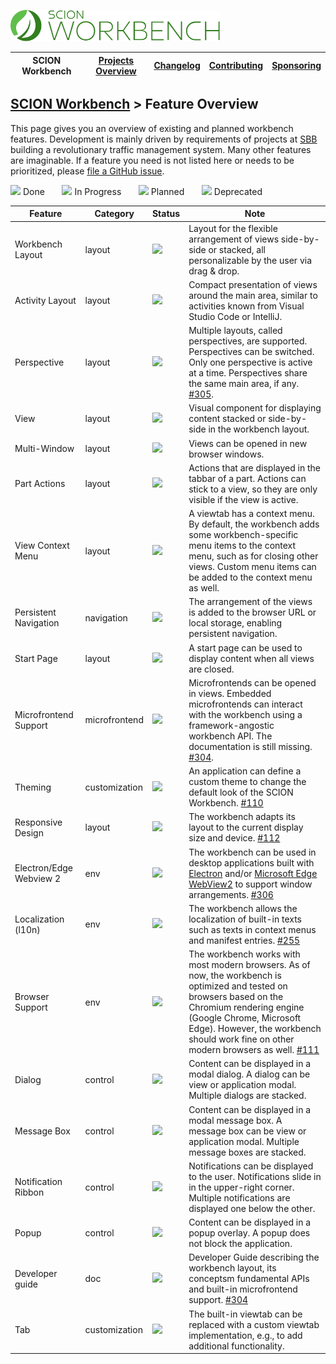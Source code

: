 <a href="/README.md"><img src="/resources/branding/scion-workbench-banner.svg" height="50" alt="SCION Workbench"></a>

| SCION Workbench | [Projects Overview][menu-projects-overview] | [Changelog][menu-changelog] | [Contributing][menu-contributing] | [Sponsoring][menu-sponsoring] |  
| --- | --- | --- | --- | --- |

## [SCION Workbench][menu-home] > Feature Overview

This page gives you an overview of existing and planned workbench features. Development is mainly driven by requirements of projects at [SBB][link-company-sbb] building a revolutionary traffic management system. Many other features are imaginable. If a feature you need is not listed here or needs to be prioritized, please [file a GitHub issue](https://github.com/SchweizerischeBundesbahnen/scion-workbench/issues/new?template=feature_request.md).

[![][done]](#) Done&nbsp;&nbsp;&nbsp;&nbsp;&nbsp;&nbsp;
[![][progress]](#) In Progress&nbsp;&nbsp;&nbsp;&nbsp;&nbsp;&nbsp;
[![][planned]](#) Planned&nbsp;&nbsp;&nbsp;&nbsp;&nbsp;&nbsp;
[![][deprecated]](#) Deprecated

| Feature                 | Category      | Status             | Note                                                                                                                                                                                                                                                                                                                                           
|-------------------------|---------------|--------------------|------------------------------------------------------------------------------------------------------------------------------------------------------------------------------------------------------------------------------------------------------------------------------------------------------------------------------------------------|
| Workbench Layout        | layout        | [![][done]](#)     | Layout for the flexible arrangement of views side-by-side or stacked, all personalizable by the user via drag & drop.                                                                                                                                                                                                                          
| Activity Layout         | layout        | [![][progress]](#) | Compact presentation of views around the main area, similar to activities known from Visual Studio Code or IntelliJ.                                                                                                                                                                                                                           
| Perspective             | layout        | [![][done]](#)     | Multiple layouts, called perspectives, are supported. Perspectives can be switched. Only one perspective is active at a time. Perspectives share the same main area, if any. [#305](https://github.com/SchweizerischeBundesbahnen/scion-workbench/issues/305).                                                                                 
| View                    | layout        | [![][done]](#)     | Visual component for displaying content stacked or side-by-side in the workbench layout.                                                                                                                                                                                                                                                       
| Multi-Window            | layout        | [![][done]](#)     | Views can be opened in new browser windows.                                                                                                                                                                                                                                                                                                    
| Part Actions            | layout        | [![][done]](#)     | Actions that are displayed in the tabbar of a part. Actions can stick to a view, so they are only visible if the view is active.                                                                                                                                                                                                               
| View Context Menu       | layout        | [![][done]](#)     | A viewtab has a context menu. By default, the workbench adds some workbench-specific menu items to the context menu, such as for closing other views. Custom menu items can be added to the context menu as well.                                                                                                                              
| Persistent Navigation   | navigation    | [![][done]](#)     | The arrangement of the views is added to the browser URL or local storage, enabling persistent navigation.                                                                                                                                                                                                                                     
| Start Page              | layout        | [![][done]](#)     | A start page can be used to display content when all views are closed.                                                                                                                                                                                                                                                                         
| Microfrontend Support   | microfrontend | [![][done]](#)     | Microfrontends can be opened in views. Embedded microfrontends can interact with the workbench using a framework-angostic workbench API. The documentation is still missing. [#304](https://github.com/SchweizerischeBundesbahnen/scion-workbench/issues/304).                                                                                 
| Theming                 | customization | [![][done]](#)     | An application can define a custom theme to change the default look of the SCION Workbench. [#110](https://github.com/SchweizerischeBundesbahnen/scion-workbench/issues/110)                                                                                                                                                                   
| Responsive Design       | layout        | [![][planned]](#)  | The workbench adapts its layout to the current display size and device. [#112](https://github.com/SchweizerischeBundesbahnen/scion-workbench/issues/112)                                                                                                                                                                                       
| Electron/Edge Webview 2 | env           | [![][planned]](#)  | The workbench can be used in desktop applications built with [Electron](https://www.electronjs.org/) and/or [Microsoft Edge WebView2](https://docs.microsoft.com/en-us/microsoft-edge/webview2/) to support window arrangements. [#306](https://github.com/SchweizerischeBundesbahnen/scion-workbench/issues/306)                              
| Localization (l10n)     | env           | [![][planned]](#)  | The workbench allows the localization of built-in texts such as texts in context menus and manifest entries. [#255](https://github.com/SchweizerischeBundesbahnen/scion-workbench/issues/255)                                                                                                                                                  
| Browser Support         | env           | [![][planned]](#)  | The workbench works with most modern browsers. As of now, the workbench is optimized and tested on browsers based on the Chromium rendering engine (Google Chrome, Microsoft Edge). However, the workbench should work fine on other modern browsers as well. [#111](https://github.com/SchweizerischeBundesbahnen/scion-workbench/issues/111) 
| Dialog                  | control       | [![][done]](#)     | Content can be displayed in a modal dialog. A dialog can be view or application modal. Multiple dialogs are stacked.                                                                                                                                                                                                                           
| Message Box             | control       | [![][done]](#)     | Content can be displayed in a modal message box. A message box can be view or application modal. Multiple message boxes are stacked.                                                                                                                                                                                                           
| Notification Ribbon     | control       | [![][done]](#)     | Notifications can be displayed to the user. Notifications slide in in the upper-right corner. Multiple notifications are displayed one below the other.                                                                                                                                                                                        
| Popup                   | control       | [![][done]](#)     | Content can be displayed in a popup overlay. A popup does not block the application.                                                                                                                                                                                                                                                           
| Developer guide         | doc           | [![][planned]](#)  | Developer Guide describing the workbench layout, its conceptsm fundamental APIs and built-in microfrontend support. [#304](https://github.com/SchweizerischeBundesbahnen/scion-workbench/issues/304)                                                                                                                                           
| Tab                     | customization | [![][done]](#)     | The built-in viewtab can be replaced with a custom viewtab implementation, e.g., to add additional functionality.                                                                                                                                                                                                                              

[done]: /docs/site/images/icon-done.svg
[progress]: /docs/site/images/icon-in-progress.svg
[planned]: /docs/site/images/icon-planned.svg
[deprecated]: /docs/site/images/icon-deprecated.svg

[link-company-sbb]: http://www.sbb.ch

[menu-home]: /README.md
[menu-projects-overview]: /docs/site/projects-overview.md
[menu-changelog]: /docs/site/changelog.md
[menu-contributing]: /CONTRIBUTING.md
[menu-sponsoring]: /docs/site/sponsoring.md

